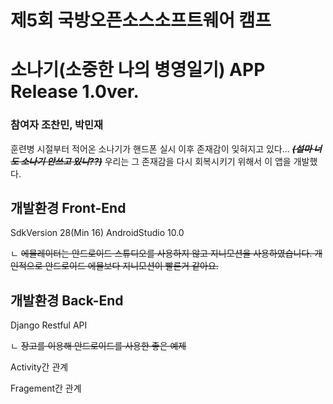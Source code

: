 # 제5회 국방오픈소스소프트웨어 캠프


# 소나기(소중한 나의 병영일기)  APP Release 1.0ver.



### 참여자 조찬민, 박민재 
훈련병 시절부터 적어온 소나기가 핸드폰 실시 이후 존재감이 잊혀지고 있다...
*****~~(설마 너도 소나기 안쓰고 있니??)~~*****
우리는 그 존재감을 다시 회복시키기 위해서 이 앱을 개발했다.


## 개발환경 Front-End

  SdkVersion 28(Min 16)
  AndroidStudio 10.0
	
	
  ㄴ ~~에뮬레이터는 안드로이드 스튜디오를 사용하지 않고 지니모션을 사용하였습니다. 
  개인적으로 안드로이드 에뮬보다 지니모션이 빨른거 같아요.~~


## 개발환경 Back-End

  Django Restful API 
	
	
  ㄴ ~~장고를 이용해 안드로이드를 사용한 좋은 예제~~
  
  
  Activity간 관계 
  
  
  Fragement간 관계 

